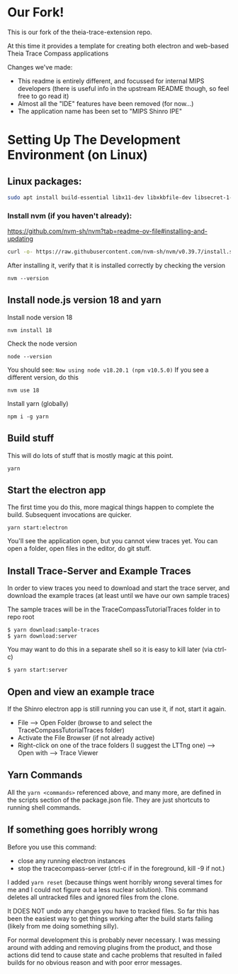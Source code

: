 # Our Fork!

This is our fork of the theia-trace-extension repo.

At this time it provides a template for creating both electron and web-based Theia Trace Compass applications

Changes we've made:

- This readme is entirely different, and focussed for internal MIPS developers (there is useful info in the upstream README though, so feel free to go read it)
- Almost all the "IDE" features have been removed (for now...)
- The application name has been set to "MIPS Shinro IPE"

# Setting Up The Development Environment (on Linux)

## Linux packages:

```bash
sudo apt install build-essential libx11-dev libxkbfile-dev libsecret-1-dev
```

### Install nvm (if you haven't already): 

https://github.com/nvm-sh/nvm?tab=readme-ov-file#installing-and-updating

```bash
curl -o- https://raw.githubusercontent.com/nvm-sh/nvm/v0.39.7/install.sh | bash
```

After installing it, verify that it is installed correctly by checking the version

```
nvm --version
```

## Install node.js version 18 and yarn

Install node version 18
```
nvm install 18
```
Check the node version
```
node --version
```
You should see: `Now using node v18.20.1 (npm v10.5.0)`
If you see a different version, do this
```
nvm use 18
```

Install yarn (globally)
```
npm i -g yarn
```

## Build stuff
This will do lots of stuff that is mostly magic at this point.
```
yarn
```

## Start the electron app
The first time you do this, more magical things happen to complete the build.  Subsequent invocations are quicker.
```
yarn start:electron
```
You'll see the application open, but you cannot view traces yet.  You can open a folder, open files in the editor, do git stuff.

## Install Trace-Server and Example Traces
In order to view traces you need to download and start the trace server, and download
the example traces (at least until we have our own sample traces)

The sample traces will be in the TraceCompassTutorialTraces folder in to repo root
```
$ yarn download:sample-traces
$ yarn download:server
```

You may want to do this in a separate shell so it is easy to kill later (via ctrl-c)
```
$ yarn start:server
```

## Open and view an example trace
If the Shinro electron app is still running you can use it, if not, start it again.

- File --> Open Folder (browse to and select the TraceCompassTutorialTraces folder)
- Activate the File Browser (if not already active)
- Right-click on one of the trace folders (I suggest the LTTng one) --> Open with --> Trace Viewer

## Yarn Commands
All the `yarn <commands>` referenced above, and many more, are defined in the scripts section of the package.json file.  They are just shortcuts to running shell commands.

## If something goes horribly wrong
Before you use this command:
   - close any running electron instances
   - stop the tracecompass-server (ctrl-c if in the foreground, kill -9 <pid> if not.)

I added `yarn reset` (because things went horribly wrong several times for me and I could not figure out a less nuclear solution).  This command deletes all untracked files and ignored files from the clone.

It DOES NOT undo any changes you have to tracked files.  So far this has been the easiest way to get things working after the build starts failing (likely from me doing something silly).

For normal development this is probably never necessary.  I was messing around with adding and removing plugins from the product, and those actions did tend to cause state and cache problems that resulted in failed builds for no obvious reason and with poor error messages.
